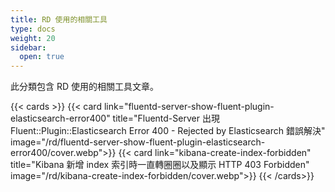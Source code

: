 ```yaml
---
title: RD 使用的相關工具
type: docs
weight: 20
sidebar:
  open: true
---
```


此分類包含 RD 使用的相關工具文章。

<!--more-->

{{< cards >}}
{{< card link="fluentd-server-show-fluent-plugin-elasticsearch-error400" title="Fluentd-Server 出現 Fluent::Plugin::Elasticsearch Error 400 - Rejected by Elasticsearch 錯誤解決" image="/rd/fluentd-server-show-fluent-plugin-elasticsearch-error400/cover.webp">}}
{{< card link="kibana-create-index-forbidden" title="Kibana 新增 index 索引時一直轉圈圈以及顯示 HTTP 403 Forbidden" image="/rd/kibana-create-index-forbidden/cover.webp">}}
{{< /cards>}}
